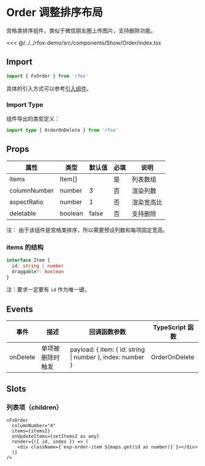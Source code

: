 # Order 调整排序布局

宫格类排序组件，类似于微信朋友圈上传图片，支持删除功能。

<CodeDemo name="Order">

<<< @/../../rfox-demo/src/components/Show/Order/index.tsx

</CodeDemo>

## Import

```js
import { FxOrder } from 'rfox'
```

具体的引入方式可以参考[引入组件](../guide/import.md)。

### Import Type

组件导出的类型定义：

```ts
import type { OrderOnDelete } from 'rfox'
```

## Props

| 属性         | 类型    | 默认值 | 必填 | 说明       |
| ------------ | ------- | ------ | ---- | ---------- |
| items        | Item[]  |        | 是   | 列表数组   |
| columnNumber | number  | 3      | 否   | 渲染列数   |
| aspectRatio  | number  | 1      | 否   | 渲染宽高比 |
| deletable    | boolean | false  | 否   | 支持删除   |

注： 由于该组件是宫格类排序，所以需要预设列数和每项固定宽高。

### items 的结构

```ts
interface Item {
  id: string | number
  draggable?: boolean
}
```

注：要求一定要有 `id` 作为唯一键。

## Events

| 事件     | 描述             | 回调函数参数                                               | TypeScript 函数 |
| -------- | ---------------- | ---------------------------------------------------------- | --------------- |
| onDelete | 单项被删除时触发 | payload: { item: { id: string \| number }, index: number } | OrderOnDelete   |

## Slots

### 列表项（children）

```tsx
<FxOrder
  columnNumber="4"
  items={items2}
  onUpdateItems={setItems2 as any}
  render={({ id, index }) => (
    <div className={`exp-order-item ${maps.get(id as number)}`}></div>
  )}
/>
```

